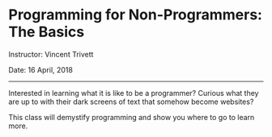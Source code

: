 # Programming for Non-Programmers: The Basics

Instructor: Vincent Trivett

Date: 16 April, 2018

-------

Interested in learning what it is like to be a programmer? Curious what they are up to with their dark screens of text that somehow become websites? 

This class will demystify programming and show you where to go to learn more.